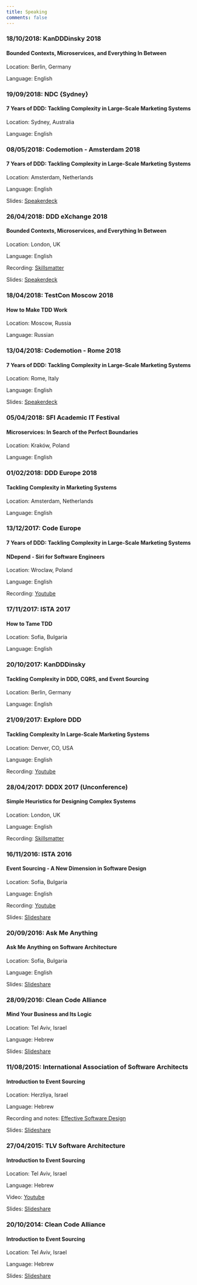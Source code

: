 ```yaml
---
title: Speaking
comments: false
---
```


### 18/10/2018: KanDDDinsky 2018
#### Bounded Contexts, Microservices, and Everything In Between

Location: Berlin, Germany

Language: English

### 19/09/2018: NDC {Sydney}
#### 7 Years of DDD: Tackling Complexity in Large-Scale Marketing Systems

Location: Sydney, Australia

Language: English

### 08/05/2018: Codemotion - Amsterdam 2018
#### 7 Years of DDD: Tackling Complexity in Large-Scale Marketing Systems

Location: Amsterdam, Netherlands

Language: English

Slides: [Speakerdeck](https://speakerdeck.com/vladikk/7-years-of-ddd-tackling-complexity-in-marketing-systems)

### 26/04/2018: DDD eXchange 2018
#### Bounded Contexts, Microservices, and Everything In Between

Location: London, UK

Language: English

Recording: [Skillsmatter](https://skillsmatter.com/skillscasts/11493-functional-cqrs)

Slides: [Speakerdeck](https://speakerdeck.com/vladikk/microservices-bounded-contexts-and-everything-in-between)

### 18/04/2018: TestCon Moscow 2018
#### How to Make TDD Work

Location: Moscow, Russia

Language: Russian

### 13/04/2018: Codemotion - Rome 2018
#### 7 Years of DDD: Tackling Complexity in Large-Scale Marketing Systems

Location: Rome, Italy

Language: English

Slides: [Speakerdeck](https://speakerdeck.com/vladikk/7-years-of-ddd-tackling-complexity-in-marketing-systems)

### 05/04/2018: SFI Academic IT Festival
#### Microservices: In Search of the Perfect Boundaries

Location: Kraków, Poland

Language: English

### 01/02/2018: DDD Europe 2018
#### Tackling Complexity in Marketing Systems

Location: Amsterdam, Netherlands

Language: English

### 13/12/2017: Code Europe
#### 7 Years of DDD: Tackling Complexity in Large-Scale Marketing Systems
#### NDepend - Siri for Software Engineers

Location: Wroclaw, Poland

Language: English

Recording: [Youtube](https://www.youtube.com/watch?v=h_HjtYAH0AI)

### 17/11/2017: ISTA 2017
#### How to Tame TDD

Location: Sofia, Bulgaria

Language: English

### 20/10/2017: KanDDDinsky
#### Tackling Complexity in DDD, CQRS, and Event Sourcing

Location: Berlin, Germany

Language: English

### 21/09/2017: Explore DDD
#### Tackling Complexity In Large-Scale Marketing Systems

Location: Denver, CO, USA

Language: English

Recording: [Youtube](https://www.youtube.com/watch?v=k2LazT39-8Y)

### 28/04/2017: DDDX 2017 (Unconference)
#### Simple Heuristics for Designing Complex Systems

Location: London, UK

Language: English

Recording: [Skillsmatter](https://skillsmatter.com/skillscasts/10197-socratic-architecture-simple-heuristics-for-designing-complex-systems)

### 16/11/2016: ISTA 2016
#### Event Sourcing - A New Dimension in Software Design

Location: Sofia, Bulgaria

Language: English

Recording: [Youtube](https://www.youtube.com/watch?v=BtVfqBQfFAo)

Slides: [Slideshare](https://www.slideshare.net/vladikkk/ista-2016-event-sourcing)

### 20/09/2016: Ask Me Anything
#### Ask Me Anything on Software Architecture

Location: Sofia, Bulgaria

Language: English

Slides: [Slideshare](http://www.slideshare.net/vladikkk/distributed-systems-microservices-and-domaindriven-design)

### 28/09/2016: Clean Code Alliance
#### Mind Your Business and Its Logic

Location: Tel Aviv, Israel

Language: Hebrew

Slides: [Slideshare](http://www.slideshare.net/vladikkk/mind-your-business-and-its-logic)

### 11/08/2015: International Association of Software Architects
#### Introduction to Event Sourcing

Location: Herzliya, Israel

Language: Hebrew

Recording and notes: [Effective Software Design](https://effectivesoftwaredesign.com/2015/08/11/introduction-to-event-sourcing)

Slides: [Slideshare](https://www.slideshare.net/vladikkk/escqrs-iasa)

### 27/04/2015: TLV Software Architecture
#### Introduction to Event Sourcing

Location: Tel Aviv, Israel

Language: Hebrew

Video: [Youtube](https://www.youtube.com/watch?v=jRgN--2yJAo)

Slides: [Slideshare](https://www.slideshare.net/vladikkk/escqrs-iasa)

### 20/10/2014: Clean Code Alliance
#### Introduction to Event Sourcing

Location: Tel Aviv, Israel

Language: Hebrew

Slides: [Slideshare](https://www.slideshare.net/vladikkk/escqrs-iasa)